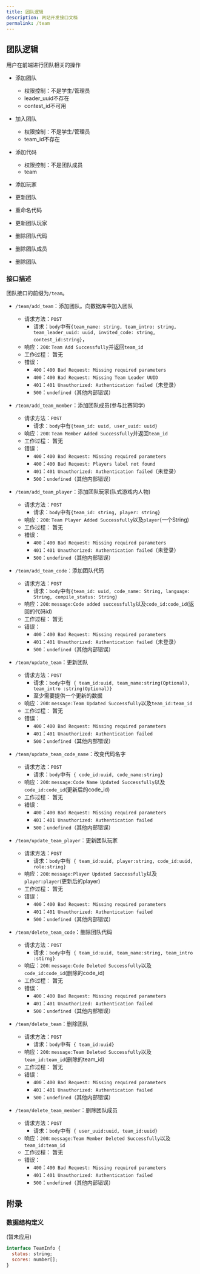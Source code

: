 ```yaml
---
title: 团队逻辑
description: 网站开发接口文档
permalink: /team
---
```


## 团队逻辑

用户在前端进行团队相关的操作

- 添加团队

  - 权限控制：不是学生/管理员
  - leader_uuid不存在
  - contest_id不可用

- 加入团队

  - 权限控制：不是学生/管理员
  - team_id不存在

- 添加代码

  - 权限控制：不是团队成员
  - team

- 添加玩家

- 更新团队

- 重命名代码

- 更新团队玩家

- 删除团队代码

- 删除团队成员

- 删除团队

### 接口描述

团队接口的前缀为`/team`。

- `/team/add_team`：添加团队。向数据库中加入团队

  - 请求方法：`POST`
    - 请求：`body`中有`{team_name: string, team_intro: string, team_leader_uuid: uuid, invited_code: string, contest_id:string}`，
  - 响应：`200`: `Team Add Successfully`并返回`team_id`
  - 工作过程：
    暂无
  - 错误：
    - `400`：`400 Bad Request: Missing required parameters`
    - `400`：`400 Bad Request: Missing Team Leader UUID`
    - `401`：`401 Unauthorized: Authentication failed`（未登录）
    - `500`：`undefined`（其他内部错误）

- `/team/add_team_member`：添加团队成员(参与比赛同学)

  - 请求方法：`POST`
    - 请求：`body`中有`{team_id: uuid, user_uuid: uuid}`
  - 响应：`200`: `Team Member Added Successfully`并返回`team_id`
  - 工作过程：
    暂无
  - 错误：
    - `400`：`400 Bad Request: Missing required parameters`
    - `400`：`400 Bad Request: Players label not found`
    - `401`：`401 Unauthorized: Authentication failed`（未登录）
    - `500`：`undefined`（其他内部错误）

- `/team/add_team_player`：添加团队玩家(队式游戏内人物)

  - 请求方法：`POST`
    - 请求：`body`中有`{team_id: string, player: string}`
  - 响应：`200`: `Team Player Added Successfully`以及`player`(一个String)
  - 工作过程：
    暂无
  - 错误：
    - `400`：`400 Bad Request: Missing required parameters`
    - `401`：`401 Unauthorized: Authentication failed`（未登录）
    - `500`：`undefined`（其他内部错误）

- `/team/add_team_code`：添加团队代码

  - 请求方法：`POST`
    - 请求：`body`中有`{team_id: uuid, code_name: String, language: String, compile_status: String}`
  - 响应：`200`: `message:Code added successfully`以及`code_id:code_id`(返回的代码id)
  - 工作过程：
    暂无
  - 错误：
    - `400`：`400 Bad Request: Missing required parameters`
    - `401`：`401 Unauthorized: Authentication failed`（未登录）
    - `500`：`undefined`（其他内部错误）

- `/team/update_team`：更新团队

  - 请求方法：`POST`
    - 请求：`body`中有` { team_id:uuid, team_name:string(Optional), team_intro :string(Optional)}`
    - 至少需要提供一个更新的数据
  - 响应：`200`: `message:Team Updated Successfully`以及`team_id:team_id`
  - 工作过程：
    暂无
  - 错误：
    - `400`：`400 Bad Request: Missing required parameters`
    - `401`：`401 Unauthorized: Authentication failed`
    - `500`：`undefined`（其他内部错误）

- `/team/update_team_code_name`：改变代码名字

  - 请求方法：`POST`
    - 请求：`body`中有` { code_id:uuid, code_name:string}`
  - 响应：`200`: `message:Code Name Updated Successfully`以及`code_id:code_id`(更新后的code_id)
  - 工作过程：
    暂无
  - 错误：
    - `400`：`400 Bad Request: Missing required parameters`
    - `401`：`401 Unauthorized: Authentication failed`
    - `500`：`undefined`（其他内部错误）

- `/team/update_team_player`：更新团队玩家

  - 请求方法：`POST`
    - 请求：`body`中有` { team_id:uuid, player:string, code_id:uuid, role:string}`
  - 响应：`200`: `message:Player Updated Successfully`以及`player:player`(更新后的player)
  - 工作过程：
    暂无
  - 错误：
    - `400`：`400 Bad Request: Missing required parameters`
    - `401`：`401 Unauthorized: Authentication failed`
    - `500`：`undefined`（其他内部错误）

- `/team/delete_team_code`：删除团队代码

  - 请求方法：`POST`
    - 请求：`body`中有` { team_id:uuid, team_name:string, team_intro :stirng}`
  - 响应：`200`: `message:Code Deleted Successfully`以及`code_id:code_id`(删除的code_id)
  - 工作过程：
    暂无
  - 错误：
    - `400`：`400 Bad Request: Missing required parameters`
    - `401`：`401 Unauthorized: Authentication failed`
    - `500`：`undefined`（其他内部错误）

- `/team/delete_team`：删除团队

  - 请求方法：`POST`
    - 请求：`body`中有` { team_id:uuid}`
  - 响应：`200`: `message:Team Deleted Successfully`以及`team_id:team_id`(删除的team_id)
  - 工作过程：
    暂无
  - 错误：
    - `400`：`400 Bad Request: Missing required parameters`
    - `401`：`401 Unauthorized: Authentication failed`
    - `500`：`undefined`（其他内部错误）

- `/team/delete_team_member`：删除团队成员
  - 请求方法：`POST`
    - 请求：`body`中有` { user_uuid:uuid, team_id:uuid}`
  - 响应：`200`: `message:Team Member Deleted Successfully`以及`team_id:team_id`
  - 工作过程：
    暂无
  - 错误：
    - `400`：`400 Bad Request: Missing required parameters`
    - `401`：`401 Unauthorized: Authentication failed`
    - `500`：`undefined`（其他内部错误）

## 附录

### 数据结构定义

(暂未应用)

```javascript
interface TeamInfo {
  status: string;
  scores: number[];
}

```
